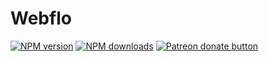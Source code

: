 # Webflo

<!-- BADGES/ -->

<span class="badge-npmversion"><a href="https://npmjs.org/package/@web-native-js/observables" title="View this project on NPM"><img src="https://img.shields.io/npm/v/@web-native-js/observables.svg" alt="NPM version" /></a></span>
<span class="badge-npmdownloads"><a href="https://npmjs.org/package/@web-native-js/observables" title="View this project on NPM"><img src="https://img.shields.io/npm/dm/@web-native-js/observables.svg" alt="NPM downloads" /></a></span>
<span class="badge-patreon"><a href="https://patreon.com/ox_harris" title="Donate to this project using Patreon"><img src="https://img.shields.io/badge/patreon-donate-yellow.svg" alt="Patreon donate button" /></a></span>

<!-- /BADGES -->
